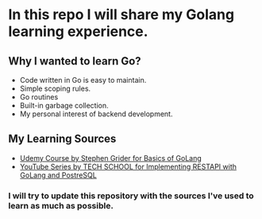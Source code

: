 # In this repo I will share my Golang learning experience.

## Why I wanted to learn Go?

- Code written in Go is easy to maintain.
- Simple scoping rules.
- Go routines
- Built-in garbage collection.
- My personal interest of backend development.

## My Learning Sources

- [Udemy Course by Stephen Grider for Basics of GoLang](https://www.udemy.com/course/go-the-complete-developers-guide/)
- [YouTube Series by TECH SCHOOL for Implementing RESTAPI with GoLang and PostreSQL](https://youtube.com/playlist?list=PLy_6D98if3ULEtXtNSY_2qN21VCKgoQAE)

### I will try to update this repository with the sources I've used to learn as much as possible.

